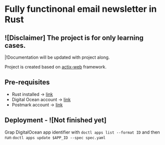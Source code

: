 # Fully functinonal email newsletter in Rust

## ![Disclaimer] The project is for only learning cases.

|!Documentation will be updated with project along.

Project is created based on [actix-web](https://github.com/actix/actix-web) framework.

## Pre-requisites
- Rust installed -> [link](https://www.rust-lang.org/tools/install)
- Digital Ocean account -> [link](https://cloud.digitalocean.com/registrations/new)
- Postmark account -> [link](https://account.postmarkapp.com/sign_up)

## Deployment - ![Not finished yet]

Grap DigitalOcean app identifier with `doctl apps list --format ID` and then run `doctl apps update $APP_ID --spec spec.yaml`
